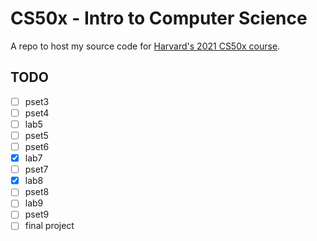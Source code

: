 # CS50x - Intro to Computer Science
A repo to host my source code for [Harvard's 2021 CS50x course](https://cs50.harvard.edu/x/2021/weeks/7/).
## TODO
- [ ] pset3
- [ ] pset4
- [ ] lab5
- [ ] pset5
- [ ] pset6
- [x] lab7
- [ ] pset7
- [x] lab8
- [ ] pset8
- [ ] lab9
- [ ] pset9
- [ ] final project
